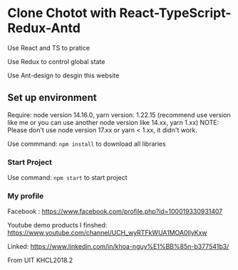 # Clone Chotot with React-TypeScript-Redux-Antd

Use React and TS to pratice

Use Redux to control global state

Use Ant-design to desgin this website

## Set up environment

Require: node version 14.16.0, yarn version: 1.22.15 (recommend use version like me or you can use another node version like 14.xx, yarn 1.xx)
NOTE: Please don't use node version 17.xx or yarn < 1.xx, it didn't work.

Use commmand: `npm install` to download all libraries

### Start Project

Use command: `npm start` to start project


### My profile

Facebook : https://www.facebook.com/profile.php?id=100019330931407

Youtube demo products I finshed: https://www.youtube.com/channel/UCH_wyRTFkWUA1MOA0llyKxw

Linked: https://www.linkedin.com/in/khoa-nguy%E1%BB%85n-b377541b3/

From UIT KHCL2018.2 

